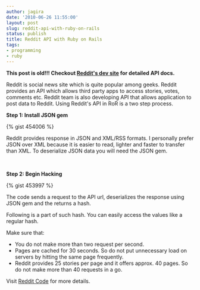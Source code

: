 ```yaml
---
author: jagira
date: '2010-06-26 11:55:00'
layout: post
slug: reddit-api-with-ruby-on-rails
status: publish
title: Reddit API with Ruby on Rails
tags:
- programming
- ruby
---
```


**This post is old!!! Checkout [Reddit's dev site](http://www.reddit.com/dev/api) for detailed API docs.**

Reddit is social news site which is quite popular among geeks.
Reddit provides an API which allows third party apps to access
stories, votes, comments etc. Reddit team is also developing API
that allows application to post data to Reddit. Using Reddit's API
in RoR is a two step process.

**Step 1: Install JSON gem**

{% gist 454006 %}

Reddit provides response in JSON and XML/RSS formats. I personally
prefer JSON over XML because it is easier to read, lighter and
faster to transfer than XML. To deserialize JSON data you will need
the JSON gem.

 

**Step 2: Begin Hacking**

{% gist 453997 %}

The code sends a request to the API url, deserializes the response
using JSON gem and the returns a hash.

Following is a part of such hash. You can easily access the values
like a regular hash.

Make sure that:

-   You do not make more than two request per second.
-   Pages are cached for 30 seconds. So do not put unnecessary load
    on servers by hitting the same page frequently.
-   Reddit provides 25 stories per page and it offers approx. 40
    pages. So do not make more than 40 requests in a go.

Visit [Reddit Code](http://code.reddit.com) for more details.

 



